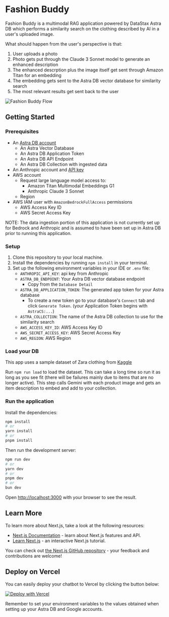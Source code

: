 # Fashion Buddy

Fashion Buddy is a multimodal RAG application powered by DataStax Astra DB which performs a similarity search on the clothing described by AI in a user's uploaded image.

What should happen from the user's perspective is that:

1. User uploads a photo
2. Photo gets put through the Claude 3 Sonnet model to generate an enhanced description
3. The enhanced descrption plus the image itself get sent through Amazon Titan for an embedding
4. The embedding gets sent to the Astra DB vector database for similarity search
5. The most relevant results get sent back to the user

![Fashion Buddy Flow](assets/diagram-amazon-anthropic.png)

## Getting Started

### Prerequisites

- An [Astra DB account](https://astra.datastax.com/register)
  - An Astra Vector Database
  - An Astra DB Application Token
  - An Astra DB API Endpoint
  - An Astra DB Collection with ingested data
- An Anthropic account and [API key](https://console.anthropic.com/dashboard)
- AWS account
  - Request large language model access to:
    - Amazon Titan Multimodal Embeddings G1
    - Anthropic Claude 3 Sonnet
  - Region
- AWS IAM user with `AmazonBedrockFullAccess` permissions
  - AWS Access Key ID
  - AWS Secret Access Key

NOTE: The data ingestion portion of this application is not currently set up for Bedrock and Anthropic and is assumed to have been set up in Astra DB prior to running this application.

### Setup

1. Clone this repository to your local machine.
2. Install the dependencies by running `npm install` in your terminal.
3. Set up the following environment variables in your IDE or `.env` file:
   - `ANTHROPIC_API_KEY`: api key from Anthropic
   - `ASTRA_DB_ENDPOINT`: Your Astra DB vector database endpoint
     - Copy from the `Database Detail`
   - `ASTRA_DB_APPLICATION_TOKEN`: The generated app token for your Astra database
     - To create a new token go to your database's `Connect` tab and click `Generate Token`. (your Application Token begins with `AstraCS:...`)
   - `ASTRA_COLLECTION`: The name of the Astra DB collection to use for the similarity search
   - `AWS_ACCESS_KEY_ID`: AWS Access Key ID
   - `AWS_SECRET_ACCESS_KEY`: AWS Secret Access Key
   - `AWS_REGION`: AWS Region

### Load your DB

This app uses a sample dataset of Zara clothing from [Kaggle](https://www.kaggle.com/datasets/abhinavtyagi2708/zara-dataset-men-and-women-clothing?resource=download)

Run `npm run load` to load the dataset. This can take a long time so run it as long as you see fit (there will be failures mainly due to items that are no longer active).
This step calls Gemini with each product image and gets an item description to embed and add to your collection.

### Run the application

Install the dependencies:

```bash
npm install
# or
yarn install
# or
pnpm install
```

Then run the development server:

```bash
npm run dev
# or
yarn dev
# or
pnpm dev
# or
bun dev
```

Open [http://localhost:3000](http://localhost:3000) with your browser to see the result.

## Learn More

To learn more about Next.js, take a look at the following resources:

- [Next.js Documentation](https://nextjs.org/docs) - learn about Next.js features and API.
- [Learn Next.js](https://nextjs.org/learn) - an interactive Next.js tutorial.

You can check out [the Next.js GitHub repository](https://github.com/vercel/next.js/) - your feedback and contributions are welcome!

## Deploy on Vercel

You can easily deploy your chatbot to Vercel by clicking the button below:

[![Deploy with Vercel](https://vercel.com/button)](https://vercel.com/new/clone?repository-url=https://github.com/riptano/fashion-buddy&env=ASTRA_DB_API_ENDPOINT,ASTRA_DB_APPLICATION_TOKEN,GOOGLE_API_KEY)

Remember to set your environment variables to the values obtained when setting up your Astra DB and Google accounts.
